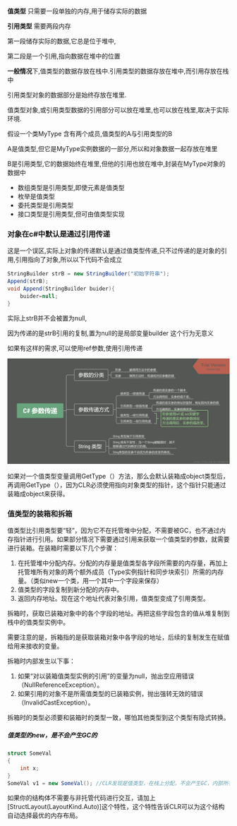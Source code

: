 **值类型** 只需要一段单独的内存,用于储存实际的数据

**引用类型** 需要两段内存 

第一段储存实际的数据,它总是位于堆中,

第二段是一个引用,指向数据在堆中的位置

**一般情况**下,值类型的数据存放在栈中.引用类型的数据存放在堆中,而引用存放在栈中

引用类型对象的数据部分是始终存放在堆里.

值类型对象,或引用类型数据的引用部分可以放在堆里,也可以放在栈里,取决于实际环境.

假设一个类MyType 含有两个成员,值类型的A与引用类型的B

A是值类型,但它是MyType实例数据的一部分,所以和对象数据一起存放在堆里

B是引用类型,它的数据始终在堆里,但他的引用也放在堆中,封装在MyType对象的数据中

* 数组类型是引用类型,即使元素是值类型
* 枚举是值类型
* 委托类型是引用类型
* 接口类型是引用类型,但可由值类型实现



### 对象在c#中默认是通过引用传递

这是一个误区,实际上对象的传递默认是通过值类型传递,只不过传递的是对象的引用,引用指向了对象,所以以下代码不会成立

```c#
StringBuilder strB = new StringBuilder("初始字符串"); 
Append(strB);
void Append(StringBuilder buider){
	buider=null;
}
```

实际上strB并不会被置为null,

因为传递的是strB引用的复制,置为null的是局部变量builder 这个行为无意义

如果有这样的需求,可以使用ref参数,使用引用传递

![](https://raw.githubusercontent.com/Nocye/ImageBed/master/20200716115549.png)



如果对一个值类型变量调用GetType（）方法，那么会默认装箱成object类型后，再调用GetType（），因为CLR必须使用指向对象类型的指针，这个指针只能通过装箱成object来获得。

### 值类型的装箱和拆箱

值类型比引用类型要“轻”，因为它不在托管堆中分配，不需要被GC，也不通过内存指针进行引用。如果部分情况下需要通过引用来获取一个值类型的参数，就需要进行装箱。在装箱时需要以下几个步骤：

1. 在托管堆中分配内存。分配的内存量是值类型各字段所需要的内存量，再加上托管堆所有对象的两个额外成员（Type实例指针和同步块索引）所需的内存量。（类似new一个类，用一个其中一个字段来保存）
2. 值类型的字段复制到新分配的内存中。
3. 返回内存地址。现在这个地址代表对象引用，值类型变成了引用类型。

拆箱时，获取已装箱对象中的各个字段的地址。再把这些字段包含的值从堆复制到栈中的值类型实例中。

需要注意的是，拆箱指的是获取装箱对象中各字段的地址，后续的复制发生在赋值给用来接收的变量。

拆箱时内部发生以下事：

1. 如果“对以装箱值类型实例的引用”的变量为null，抛出空应用错误（NullReferenceException）。
2. 如果引用的对象不是所需值类型的已装箱实例，抛出强转无效的错误（InvalidCastException）。

拆箱时的类型必须要和装箱时的类型一致，哪怕其他类型到这个类型有隐式转换。

##### 值类型的new，是不会产生GC的

```c#
struct SomeVal
{
	int x;
}
SomeVal v1 = new SomeVal(); //CLR发现是值类型，在栈上分配，不会产生GC，内部所有字段初始化值为0
```

如果你的结构体不需要与非托管代码进行交互，请加上 [StructLayout(LayoutKind.Auto)]这个特性，这个特性告诉CLR可以为这个结构自动选择最优的内存布局。